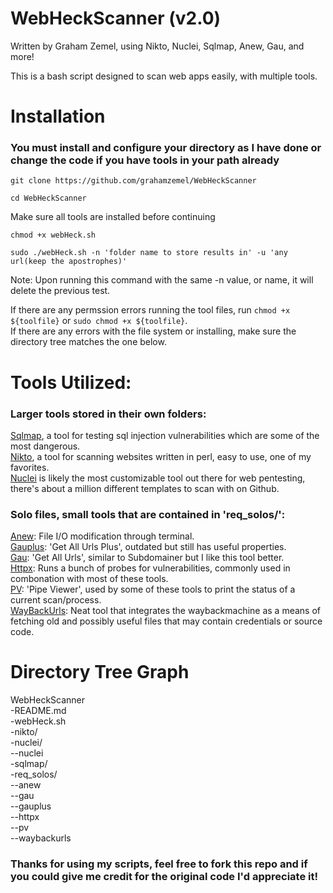# WebHeckScanner (v2.0)
Written by Graham Zemel, using Nikto, Nuclei, Sqlmap, Anew, Gau, and more!

This is a bash script designed to scan web apps easily, with multiple tools.   
# Installation
### You must install and configure your directory as I have done or change the code if you have tools in your path already
```
git clone https://github.com/grahamzemel/WebHeckScanner

cd WebHeckScanner
```
Make sure all tools are installed before continuing
```
chmod +x webHeck.sh

sudo ./webHeck.sh -n 'folder name to store results in' -u 'any url(keep the apostrophes)'
```
Note: Upon running this command with the same -n value, or name, it will delete the previous test.

If there are any permssion errors running the tool files, run ```chmod +x ${toolfile}``` or ```sudo chmod +x ${toolfile}```.  
If there are any errors with the file system or installing, make sure the directory tree matches the one below.  
# Tools Utilized:
### Larger tools stored in their own folders:

[Sqlmap](https://github.com/sqlmapproject/sqlmap), a tool for testing sql injection vulnerabilities which are some of the most dangerous.  
[Nikto](https://github.com/sullo/nikto), a tool for scanning websites written in perl, easy to use, one of my favorites.  
[Nuclei](https://github.com/projectdiscovery/nuclei) is likely the most customizable tool out there for web pentesting,
there's about a million different templates to scan with on Github.  

### Solo files, small tools that are contained in 'req_solos/':  

[Anew](https://github.com/tomnomnom/anew): File I/O modification through terminal.    
[Gauplus](https://github.com/bp0lr/gauplus): 'Get All Urls Plus', outdated but still has useful properties.  
[Gau](https://github.com/lc/gau): 'Get All Urls', similar to Subdomainer but I like this tool better.    
[Httpx](https://github.com/projectdiscovery/httpx): Runs a bunch of probes for vulnerabilities, commonly used in combonation with most of these tools.  
[PV](https://github.com/a-j-wood/pv): 'Pipe Viewer', used by some of these tools to print the status of a current scan/process.  
[WayBackUrls](https://github.com/tomnomnom/waybackurls): Neat tool that integrates the waybackmachine as a means of fetching old and possibly useful files that may contain credentials or source code.  

# Directory Tree Graph  
WebHeckScanner  
-README.md  
-webHeck.sh  
-nikto/  
-nuclei/  
--nuclei  
-sqlmap/  
-req_solos/  
--anew  
--gau  
--gauplus  
--httpx  
--pv  
--waybackurls  

### Thanks for using my scripts, feel free to fork this repo and if you could give me credit for the original code I'd appreciate it!
